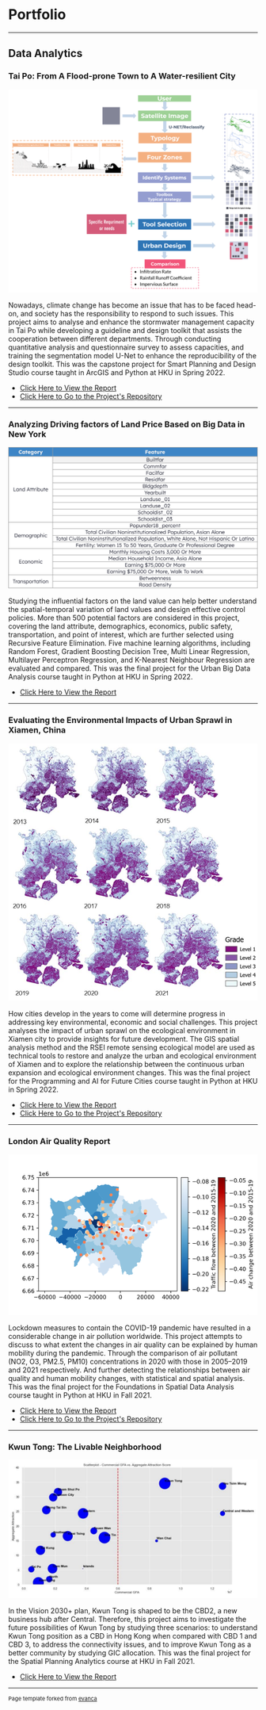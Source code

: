 # Portfolio

---

## Data Analytics

### Tai Po: From A Flood-prone Town to A Water-resilient City

<img src="images/WaterResilienceGuideline.png"/>

Nowadays, climate change has become an issue that has to be faced head-on, and society has the responsibility to respond to such issues. This project aims to analyse and enhance the stormwater management capacity in Tai Po while developing a guideline and design toolkit that assists the cooperation between different departments. Through conducting quantitative analysis and questionnaire survey to assess capacities, and training the segmentation model U-Net to enhance the reproducibility of the design toolkit. This was the capstone project for Smart Planning and Design Studio course taught in ArcGIS and Python at HKU in Spring 2022.

- [Click Here to View the Report](https://issuu.com/s7_h/docs/6402_final_recommended_report_s)
- [Click Here to Go to the Project's Repository](https://github.com/S7HUANG/URBA6402_Unet)

---

### Analyzing Driving factors of Land Price Based on Big Data in New York

<img src="images/LandPrice.png"/>

Studying the influential factors on the land value can help better understand the spatial-temporal variation of land values and design effective control policies. More than 500 potential factors are considered in this project, covering the land attribute, demographics, economics, public safety, transportation, and point of interest, which are further selected using Recursive Feature Elimination. Five machine learning algorithms, including Random Forest, Gradient Boosting Decision Tree, Multi Linear Regression, Multilayer Perceptron Regression, and K-Nearest Neighbour Regression are evaluated and compared. This was the final project for the Urban Big Data Analysis course taught in Python at HKU in Spring 2022.

- [Click Here to View the Report](/pdf/6002_FinalReport.pdf)

---

### Evaluating the Environmental Impacts of Urban Sprawl in Xiamen, China

<img src="images/UrbanSprawl.jpg"/>

How cities develop in the years to come will determine progress in addressing key environmental, economic and social challenges. This project analyses the impact of urban sprawl on the ecological environment in Xiamen city to provide insights for future development. The GIS spatial analysis method and the RSEI remote sensing ecological model are used as technical tools to restore and analyze the urban and ecological environment of Xiamen and to explore the relationship between the continuous urban expansion and ecological environment changes. This was the final project for the Programming and AI for Future Cities course taught in Python at HKU in Spring 2022.

- [Click Here to View the Report](/pdf/6003_FinalReport.pdf)
- [Click Here to Go to the Project's Repository](https://github.com/S7HUANG/URBA6003)

---

### London Air Quality Report

<img src="images/relationshipNO2.png"/>

Lockdown measures to contain the COVID-19 pandemic have resulted in a considerable change in air pollution worldwide. This project attempts to discuss to what extent the changes in air quality can be explained by human mobility during the pandemic. Through the comparison of air pollutant (NO2, O3, PM2.5, PM10) concentrations in 2020 with those in 2005–2019 and 2021 respectively. And further detecting the relationships between air quality and human mobility changes, with statistical and spatial analysis. This was the final project for the Foundations in Spatial Data Analysis course taught in Python at HKU in Fall 2021.

- [Click Here to View the Report](/pdf/6001_FinalReport.pdf)
- [Click Here to Go to the Project's Repository](https://github.com/S7HUANG/URBA6001)

---

### Kwun Tong: The Livable Neighborhood

<img src="images/KwunTong.png"/>

In the Vision 2030+ plan, Kwun Tong is shaped to be the CBD2, a new business hub after Central. Therefore, this project aims to investigate the future possibilities of Kwun Tong by studying three scenarios: to understand Kwun Tong position as a CBD in Hong Kong when compared with CBD 1 and CBD 3, to address the connectivity issues, and to improve Kwun Tong as a better community by studying GIC allocation. This was the final project for the Spatial Planning Analytics course at HKU in Fall 2021.

- [Click Here to View the Report](/pdf/6008_FinalReport.pdf)

---

<p style="font-size:11px">Page template forked from <a href="https://github.com/evanca/quick-portfolio">evanca</a></p>
<!-- Remove above link if you don't want to attibute -->
